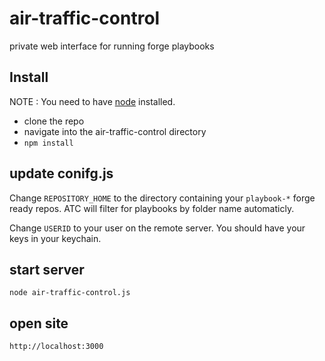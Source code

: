 # air-traffic-control
private web interface for running forge playbooks

## Install

NOTE : You need to have [node](https://nodejs.org/download/) installed.
- clone the repo
- navigate into the air-traffic-control directory
- `npm install`

## update conifg.js
Change `REPOSITORY_HOME` to the directory containing your `playbook-*` forge ready repos.  ATC will filter for playbooks by folder name automaticly.

Change `USERID` to your user on the remote server.  You should have your keys in your keychain.

## start server
```
node air-traffic-control.js
```

## open site
```
http://localhost:3000
```
